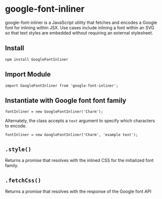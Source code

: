 # google-font-inliner

google-font-inliner is a JavaScript utility that fetches and encodes a Google font for inlining within JSX. Use cases include inlining a font within an SVG so that text styles are embedded without requiring an external stylesheet.

## Install

`npm install GoogleFontInliner`

## Import Module

```
import GoogleFontInliner from 'google-font-inliner';
```

## Instantiate with Google font font family

```
fontInliner = new GoogleFontInliner('Charm');
```

Alternately, the class accepts a `text` argument to specify which characters to encode.

```
fontInliner = new GoogleFontInliner('Charm', 'example text');
```

## `.style()`

Returns a promise that resolves with the inlined CSS for the initialized font family.

## `.fetchCss()`

Returns a promise that resolves with the response of the Google font API
